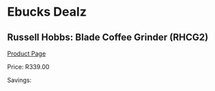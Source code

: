 
# Ebucks Dealz
## Russell Hobbs: Blade Coffee Grinder (RHCG2)
[Product Page](https://www.ebucks.com/web/shop/productSelected.do?prodId=801961477&catId=704984897)

Price: R339.00

Savings: 


	